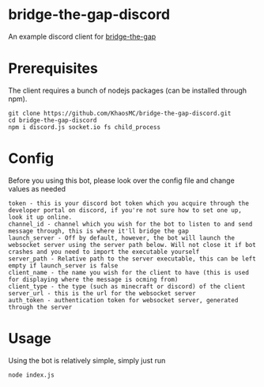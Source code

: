 # bridge-the-gap-discord
An example discord client for [bridge-the-gap](https://github.com/KhaosMC/bridge-the-gap)

# Prerequisites
The client requires a bunch of nodejs packages (can be installed through npm).
```
git clone https://github.com/KhaosMC/bridge-the-gap-discord.git
cd bridge-the-gap-discord
npm i discord.js socket.io fs child_process
```

# Config
Before you using this bot, please look over the config file and change values as needed
```
token - this is your discord bot token which you acquire through the developer portal on discord, if you're not sure how to set one up, look it up online.
channel_id - channel which you wish for the bot to listen to and send message through, this is where it'll bridge the gap
launch_server - Off by default, however, the bot will launch the websocket server using the server path below. Will not close it if bot crashes and you need to import the executable yourself
server_path - Relative path to the server executable, this can be left empty if launch_server is false
client_name - the name you wish for the client to have (this is used for displaying where the message is ocming from)
client_type - the type (such as minecraft or discord) of the client
server_url - this is the url for the websocket server
auth_token - authentication token for websocket server, generated through the server
```

# Usage
Using the bot is relatively simple, simply just run
```
node index.js
